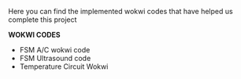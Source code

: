 Here you can find the implemented wokwi codes that have helped us complete this project

**WOKWI CODES** 

- FSM A/C wokwi code 
- FSM Ultrasound code
- Temperature Circuit Wokwi
